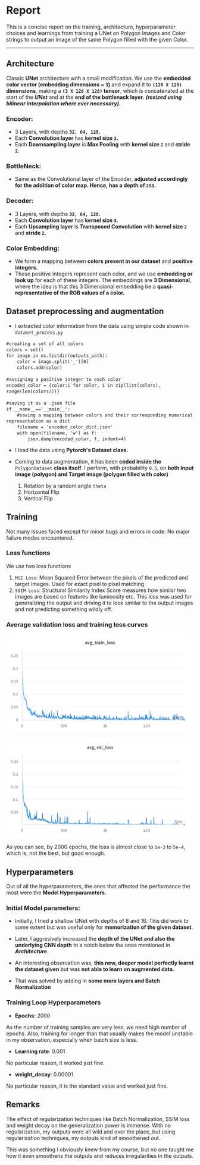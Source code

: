 # Report

This is a concise report on the training, architecture, hyperparameter choices and learnings from training a UNet on Polygon Images and Color strings to output an Image of the same Polygon filled with the given Color.

---

## Architecture
Classic **UNet** architecture with a small modification. We use the **embedded color vector (embedding dimensions = ```3```)** and expand it to **```(128 X 128)``` dimensions**, making a **```(3 X 128 X 128)``` tensor**, which is concatenated at the start of the ***UNet*** and at the **end of the bottlenack layer.** ***(resized using bilinear interpolation where ever necessary).***

### Encoder:
- 3 Layers, with depths **```32, 64, 128```.**
- Each **Convolution layer** has **kernel size ```3```.**
- Each **Downsampling layer** is **Max Pooling** with **kernel size ```2```** and **stride ```2```.**

### BottleNeck:
- Same as the Convolutional layer of the Encoder, **adjusted accordingly for the addition of color map. Hence, has a depth of ```253```.**

### Decoder:
- 3 Layers, with depths **```32, 64, 128```.**
- Each **Convolution layer** has **kernel size ```3```.**
- Each **Upsampling layer** is **Transposed Convolution** with **kernel size ```2```** and **stride ```2```.**

### Color Embedding:
- We form a mapping between **colors present in our dataset** and **positive integers.**
- These positive integers represent each color, and we use **embedding or look up** for each of these integers. The embeddings are **3 Dimensional**, where the idea is that this 3 Dimensional embedding be a **quasi-representative of the RGB values of a color.**

## Dataset preprocessing and augmentation

- I extracted color information from the data using simple code shown in ```dataset_process.py```
```
#creating a set of all colors
colors = set()
for image in os.listdir(outputs_path):
    color = image.split('_')[0]
    colors.add(color)

#assigning a positive integer to each color
encoded_color = {color:i for color, i in zip(list(colors), range(len(colors)))}

#saving it as a .json file
if __name__=='__main__':
	#saving a mapping between colors and their corresponding numerical representation as a dict
	filename = 'encoded_color_dict.json'
	with open(filename, 'w') as f:
	    json.dump(encoded_color, f, indent=4)
  ```

  - I load the data using **Pytorch's Dataset class.** 

  - Coming to data augmentation, it has been **coded inside the** ```PolygonDataset``` **class itself**. I perform, with probability ```0.5```, on **both Input image (polygon) and Target image (polygon filled with color)**
    1) Rotation by a random angle ```theta```
    2) Horizontal Flip
    3) Vertical Flip

## Training

Not many issues faced except for minor bugs and errors in code. No major failure modes encountered.

### Loss functions
We use two loss functions

1) ```MSE Loss```: Mean Squared Error between the pixels of the predicted and target images. Used for exact pixel to pixel matching
2) ```SSIM Loss```: Structural Similarity Index Score measures how similar two images are based on features like luminosity etc. This loss was used for generalizing the output and driving it to look similar to the output images and not predicting something wildly off.

### Average validation loss and training loss curves

![Average Training loss chart](Misc/avg_train_loss_chart.png)

![Average Validation loss chart](Misc/avg_val_loss_chart.png)

As you can see, by 2000 epochs, the loss is almost close to ```1e-3``` to ```5e-4```, which is, not the best, but good enough.

## Hyperparameters

Out of all the hyperparameters, the ones that affected the performance the most were the **Model Hyperparameters**.

### Initial Model parameters:
- Initially, I tried a shallow UNet with depths of 8 and 16. This did work to some extent but was useful only for **memorization of the given dataset**.

- Later, I aggresively increased the **depth of the UNet and also the underlying CNN depth** to a notch below the ones mentioned in ***Architecture***. 

- An interesting observation was, **this new, deeper model perfectly learnt the dataset given** but was **not able to learn on augmented data.**

- That was solved by adding in **some more layers and Batch Normalization**

### Training Loop Hyperparameters
- **Epochs:** 2000

As the number of training samples are very less, we need high number of epochs. Also, training for longer than that usually makes the model unstable in my observation, especially when batch size is less.

- **Learning rate**: 0.001

No particular reason, it worked just fine.

- **weight_decay**: 0.00001

No particular reason, it is the standard value and worked just fine.

## Remarks

The effect of regularization techniques like Batch Normalization, SSIM loss and weight decay on the generalization power is immense. With no regularization, my outputs were all wild and over the place, but using regularization techniques, my outputs kind of smoothened out. 

This was something I obviously knew from my course, but no one taught me how it even smoothens the outputs and reduces irregularities in the outputs.

